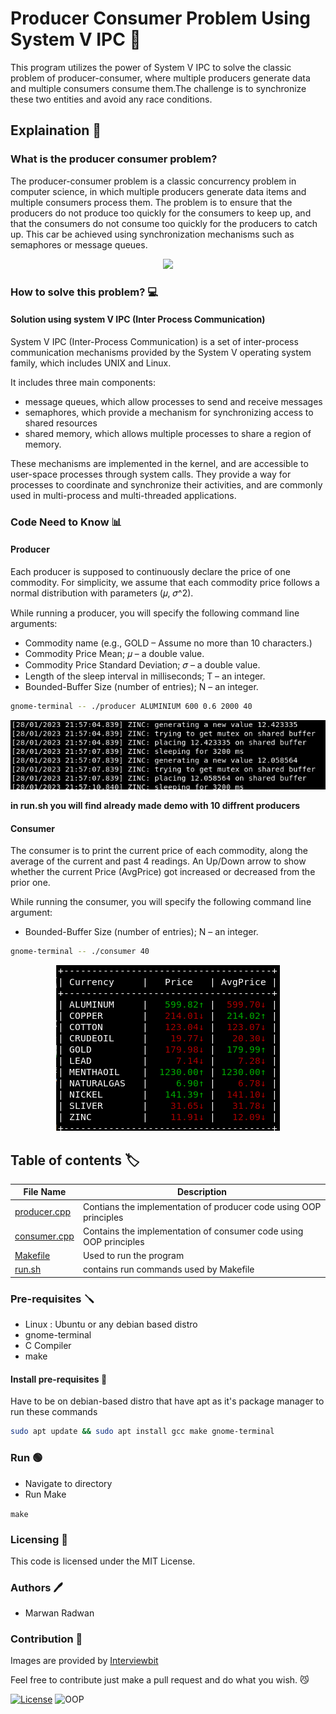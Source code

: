 # Producer Consumer Problem Using System V IPC 🤝

This program utilizes the power of System V IPC to solve the classic problem of producer-consumer, where multiple producers generate data and multiple consumers consume them.The challenge is to synchronize these two entities and avoid any race conditions.

## Explaination 📖

### What is the producer consumer problem?

The producer-consumer problem is a classic concurrency problem in computer science, in
which multiple producers generate data items and multiple consumers process them. The
problem is to ensure that the producers do not produce too quickly for the consumers to keep
up, and that the consumers do not consume too quickly for the producers to catch up. This car
be achieved using synchronization mechanisms such as semaphores or message queues.

<p align="center" width="100%">
<img src="https://www.interviewbit.com/blog/wp-content/uploads/2021/11/Image-1-2.png">
</p>

### How to solve this problem? 💻

#### Solution using system V IPC (Inter Process Communication)

System V IPC (Inter-Process Communication) is a set of inter-process communication mechanisms provided by the System V operating system family, which includes UNIX and Linux.

It includes three main components:

* message queues, which allow processes to send and receive messages
* semaphores, which provide a mechanism for synchronizing access to shared resources
* shared memory, which allows multiple processes to share a region of memory.

These mechanisms are implemented in the kernel, and are accessible to user-space processes
through system calls. They provide a way for processes to coordinate and synchronize their
activities, and are commonly used in multi-process and multi-threaded applications.

### Code Need to Know 📊

#### Producer

Each producer is supposed to continuously declare the price of one commodity. For simplicity, we assume that each commodity price follows a normal distribution with parameters  (𝜇, 𝜎^2).

While running a producer, you will specify the following
command line arguments:

* Commodity name (e.g., GOLD – Assume no more than 10 characters.)
* Commodity Price Mean; 𝜇 – a double value.
* Commodity Price Standard Deviation; 𝜎 – a double value.
* Length of the sleep interval in milliseconds; T – an integer.
* Bounded-Buffer Size (number of entries); N – an integer.

```sh
gnome-terminal -- ./producer ALUMINIUM 600 0.6 2000 40

```

<p align="center" width="100%">
<img src="Demos/Producer_code_example.png">
</p>

**in run.sh you will find already made demo with 10 diffrent producers**

#### Consumer

The consumer is to print the current price of each commodity, along the average of the current and past 4 readings. An Up/Down arrow to show whether the current Price (AvgPrice) got increased or decreased from the prior one.

While running the consumer, you will specify the following command line argument:

* Bounded-Buffer Size (number of entries); N – an integer.

```sh
gnome-terminal -- ./consumer 40 
```

<p align="center" width="100%">
<img src="Demos/Consumer_code_example.png">
</p>

## Table of contents :label:

| File Name | Description                                                                                      |
|-----------|--------------------------------------------------------------------------------------------------|
| [producer.cpp](https://github.com/XMaroRadoX/Producer-Consumer-Problem-Using-System-V-IPC/blob/master/producer.cpp)   | Contians the implementation of producer code using OOP principles|
| [consumer.cpp](https://github.com/XMaroRadoX/Producer-Consumer-Problem-Using-System-V-IPC/blob/master/consumer.cpp) | Contains the implementation of consumer code using OOP principles            |
| [Makefile](https://github.com/XMaroRadoX/Matrix-Multipication-using-posix-threads/blob/master/Makefile)  | Used to run the program                                                                          |
| [run.sh](https://github.com/XMaroRadoX/Producer-Consumer-Problem-Using-System-V-IPC/blob/master/run.sh)| contains run commands used by Makefile|

### Pre-requisites :screwdriver:

* Linux : Ubuntu or any debian based distro
* gnome-terminal
* C Compiler
* make

#### Install pre-requisites :toolbox:

Have to be on debian-based distro that have apt as it's package manager to run these commands

```sh
sudo apt update && sudo apt install gcc make gnome-terminal

```

### Run :green_circle:

* Navigate to directory
* Run Make

`make`

### Licensing :pencil:

This code is licensed under the MIT License.

### Authors :pen:

* Marwan Radwan

### Contribution :clinking_glasses:

Images are provided by [Interviewbit](https://www.interviewbit.com)

Feel free to contribute just make a pull request and do what you wish. 😼

[![License](https://img.shields.io/badge/License-MIT-red.svg)](https://opensource.org/licenses/MIT)
![OOP](https://img.shields.io/static/v1?label=OOP&message=none&color=brightgreen)
